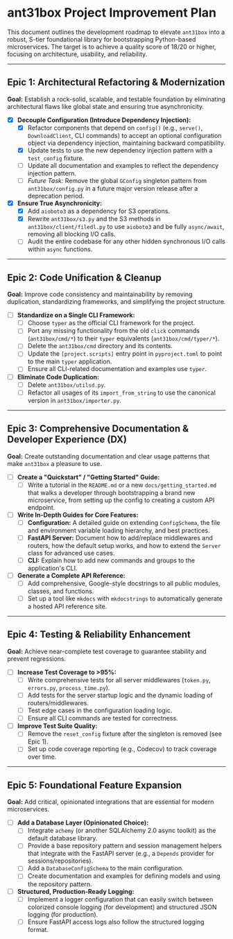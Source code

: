 # ant31box Project Improvement Plan

This document outlines the development roadmap to elevate `ant31box` into a robust, S-tier foundational library for bootstrapping Python-based microservices. The target is to achieve a quality score of 18/20 or higher, focusing on architecture, usability, and reliability.

---

## Epic 1: Architectural Refactoring & Modernization

**Goal:** Establish a rock-solid, scalable, and testable foundation by eliminating architectural flaws like global state and ensuring true asynchronicity.

-   [x] **Decouple Configuration (Introduce Dependency Injection):**
    -   [x] Refactor components that depend on `config()` (e.g., `serve()`, `DownloadClient`, CLI commands) to accept an optional configuration object via dependency injection, maintaining backward compatibility.
    -   [x] Update tests to use the new dependency injection pattern with a `test_config` fixture.
    -   [ ] Update all documentation and examples to reflect the dependency injection pattern.
    -   [ ] *Future Task:* Remove the global `GConfig` singleton pattern from `ant31box/config.py` in a future major version release after a deprecation period.

-   [x] **Ensure True Asynchronicity:**
    -   [x] Add `aioboto3` as a dependency for S3 operations.
    -   [x] Rewrite `ant31box/s3.py` and the S3 methods in `ant31box/client/filedl.py` to use `aioboto3` and be fully `async/await`, removing all blocking I/O calls.
    -   [ ] Audit the entire codebase for any other hidden synchronous I/O calls within `async` functions.

---

## Epic 2: Code Unification & Cleanup

**Goal:** Improve code consistency and maintainability by removing duplication, standardizing frameworks, and simplifying the project structure.

-   [ ] **Standardize on a Single CLI Framework:**
    -   [ ] Choose `typer` as the official CLI framework for the project.
    -   [ ] Port any missing functionality from the old `click` commands (`ant31box/cmd/*`) to their `typer` equivalents (`ant31box/cmd/typer/*`).
    -   [ ] Delete the `ant31box/cmd` directory and its contents.
    -   [ ] Update the `[project.scripts]` entry point in `pyproject.toml` to point to the main `typer` application.
    -   [ ] Ensure all CLI-related documentation and examples use `typer`.

-   [ ] **Eliminate Code Duplication:**
    -   [ ] Delete `ant31box/utilsd.py`.
    -   [ ] Refactor all usages of its `import_from_string` to use the canonical version in `ant31box/importer.py`.

---

## Epic 3: Comprehensive Documentation & Developer Experience (DX)

**Goal:** Create outstanding documentation and clear usage patterns that make `ant31box` a pleasure to use.

-   [ ] **Create a "Quickstart" / "Getting Started" Guide:**
    -   [ ] Write a tutorial in the `README.md` or a new `docs/getting_started.md` that walks a developer through bootstrapping a brand new microservice, from setting up the config to creating a custom API endpoint.

-   [ ] **Write In-Depth Guides for Core Features:**
    -   [ ] **Configuration:** A detailed guide on extending `ConfigSchema`, the file and environment variable loading hierarchy, and best practices.
    -   [ ] **FastAPI Server:** Document how to add/replace middlewares and routers, how the default setup works, and how to extend the `Server` class for advanced use cases.
    -   [ ] **CLI:** Explain how to add new commands and groups to the application's CLI.

-   [ ] **Generate a Complete API Reference:**
    -   [ ] Add comprehensive, Google-style docstrings to all public modules, classes, and functions.
    -   [ ] Set up a tool like `mkdocs` with `mkdocstrings` to automatically generate a hosted API reference site.

---

## Epic 4: Testing & Reliability Enhancement

**Goal:** Achieve near-complete test coverage to guarantee stability and prevent regressions.

-   [ ] **Increase Test Coverage to >95%:**
    -   [ ] Write comprehensive tests for all server middlewares (`token.py`, `errors.py`, `process_time.py`).
    -   [ ] Add tests for the server startup logic and the dynamic loading of routers/middlewares.
    -   [ ] Test edge cases in the configuration loading logic.
    -   [ ] Ensure all CLI commands are tested for correctness.

-   [ ] **Improve Test Suite Quality:**
    -   [ ] Remove the `reset_config` fixture after the singleton is removed (see Epic 1).
    -   [ ] Set up code coverage reporting (e.g., Codecov) to track coverage over time.

---

## Epic 5: Foundational Feature Expansion

**Goal:** Add critical, opinionated integrations that are essential for modern microservices.

-   [ ] **Add a Database Layer (Opinionated Choice):**
    -   [ ] Integrate `achemy` (or another SQLAlchemy 2.0 async toolkit) as the default database library.
    -   [ ] Provide a base repository pattern and session management helpers that integrate with the FastAPI server (e.g., a `Depends` provider for sessions/repositories).
    -   [ ] Add a `DatabaseConfigSchema` to the main configuration.
    -   [ ] Create documentation and examples for defining models and using the repository pattern.

-   [ ] **Structured, Production-Ready Logging:**
    -   [ ] Implement a logger configuration that can easily switch between colorized console logging (for development) and structured JSON logging (for production).
    -   [ ] Ensure FastAPI access logs also follow the structured logging format.

